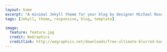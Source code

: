 ```yaml
---
layout: home
excerpt: "A minimal Jekyll theme for your blog by designer Michael Rose."
tags: [Jekyll, theme, responsive, blog, template]

image:	
  feature: feature.jpg
  credit: WeGraphics	
  creditlink: http://wegraphics.net/downloads/free-ultimate-blurred-background-pack/
---
```

